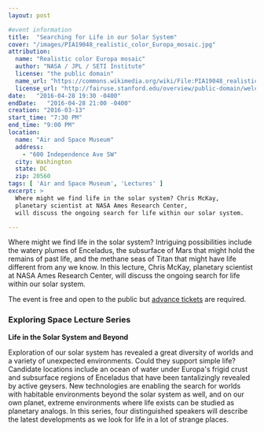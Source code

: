 ```yaml
---
layout: post

#event information
title:  "Searching for Life in our Solar System"
cover: "/images/PIA19048_realistic_color_Europa_mosaic.jpg"
attribution:
  name: "Realistic color Europa mosaic"
  author: "NASA / JPL / SETI Institute"
  license: "the public domain"
  name_url: "https://commons.wikimedia.org/wiki/File:PIA19048_realistic_color_Europa_mosaic.jpg"
  license_url: "http://fairuse.stanford.edu/overview/public-domain/welcome"
date:   "2016-04-28 19:30 -0400"
endDate:   "2016-04-28 21:00 -0400"
creation: "2016-03-13"
start_time: "7:30 PM"
end_time: "9:00 PM"
location:
  name: "Air and Space Museum"
  address:
    - "600 Independence Ave SW"
  city: Washington
  state: DC
  zip: 20560
tags: [ 'Air and Space Museum', 'Lectures' ]
excerpt: >
  Where might we find life in the solar system? Chris McKay,
  planetary scientist at NASA Ames Research Center,
  will discuss the ongoing search for life within our solar system.

---
```


Where might we find life in the solar system?  Intriguing possibilities
include the watery plumes of Enceladus, the subsurface of Mars that
might hold the remains of past life, and the methane seas of Titan that
might have life different from any we know. In this lecture, Chris
McKay, planetary scientist at NASA Ames Research Center, will discuss
the ongoing search for life within our solar system.

The event is free and open to the public but
[advance tickets](http://airandspace.si.edu/events/detail.cfm?id=19814)
are required.

### Exploring Space Lecture Series

**Life in the Solar System and Beyond**

Exploration of our solar system has revealed a great diversity of
worlds and a variety of unexpected environments. Could they support
simple life? Candidate locations include an ocean of water under
Europa's frigid crust and subsurface regions of Enceladus that have
been tantalizingly revealed by active geysers. New technologies are
enabling the search for worlds with habitable environments beyond
the solar system as well, and on our own planet, extreme environments
where life exists can be studied as planetary analogs. In this
series, four distinguished speakers will describe the latest
developments as we look for life in a lot of strange places.
